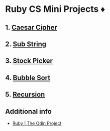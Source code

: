 # Ruby CS Mini Projects ♦️



## 1. [Caesar Cipher](https://github.com/AncientNimbus/mini-ruby-proj/tree/main/caesar-cipher)



## 2. [Sub String](https://github.com/AncientNimbus/mini-ruby-proj/tree/main/sub-strings)



## 3. [Stock Picker](https://github.com/AncientNimbus/mini-ruby-proj/tree/main/stock-picker)



## 4. [Bubble Sort](https://github.com/AncientNimbus/mini-ruby-proj/tree/main/bubble-sort)



## 5. [Recursion](https://github.com/AncientNimbus/mini-ruby-proj/tree/main/recursion)



## Additional info

- [Ruby | The Odin Project](https://www.theodinproject.com/paths/full-stack-ruby-on-rails/courses/ruby#a-bit-of-computer-science)
